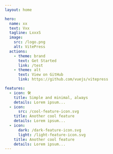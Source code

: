 ```yaml
---
layout: home

hero:
  name: xx
  text: Vxx
  tagline: LxxxS
  image:
    src: /logo.png
    alt: VitePress
  actions:
    - theme: brand
      text: Get Started
      link: /test
    - theme: alt
      text: View on GitHub
      link: https://github.com/vuejs/vitepress

features:
  - icon: 🛠️
    title: Simple and minimal, always
    details: Lorem ipsum...
  - icon:
      src: /cool-feature-icon.svg
    title: Another cool feature
    details: Lorem ipsum...
  - icon:
      dark: /dark-feature-icon.svg
      light: /light-feature-icon.svg
    title: Another cool feature
    details: Lorem ipsum...
---
```

